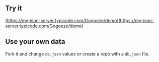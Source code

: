 ## Try it

[https://my-json-server.typicode.com/Gogoeze/demo](https://my-json-server.typicode.com/Gogoeze/demo)

## Use your own data

Fork it and change `db.json` values or create a repo with a `db.json` file.

